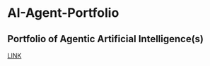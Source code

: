 # AI-Agent-Portfolio
## Portfolio of Agentic Artificial Intelligence(s)

[LINK](https://youtu.be/e_ZcfAYulBE?si=qbfV-FRUk9p7-Fe2)

